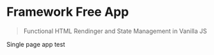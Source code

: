 # Framework Free App
> Functional HTML Rendinger and State Management in Vanilla JS

Single page app test
